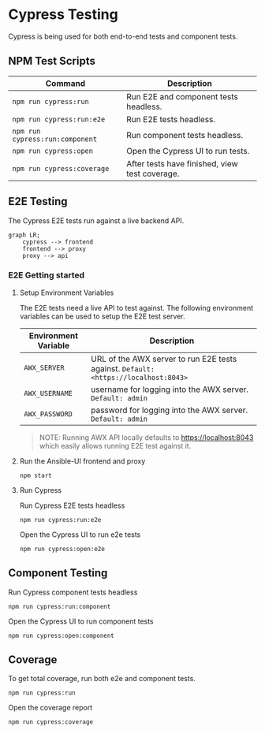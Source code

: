 # Cypress Testing

Cypress is being used for both end-to-end tests and component tests.

## NPM Test Scripts

| Command                         | Description                                    |
| ------------------------------- | ---------------------------------------------- |
| `npm run cypress:run`           | Run E2E and component tests headless.          |
| `npm run cypress:run:e2e`       | Run E2E tests headless.                        |
| `npm run cypress:run:component` | Run component tests headless.                  |
| `npm run cypress:open`          | Open the Cypress UI to run tests.              |
| `npm run cypress:coverage`      | After tests have finished, view test coverage. |

## E2E Testing

The Cypress E2E tests run against a live backend API.

```mermaid
graph LR;
    cypress --> frontend
    frontend --> proxy
    proxy --> api
```

### E2E Getting started

1. Setup Environment Variables

   The E2E tests need a live API to test against. The following environment variables can be used to setup the E2E test server.

   | Environment Variable | Description                                                                         |
   | -------------------- | ----------------------------------------------------------------------------------- |
   | `AWX_SERVER`         | URL of the AWX server to run E2E tests against. `Default: <https://localhost:8043>` |
   | `AWX_USERNAME`       | username for logging into the AWX server. `Default: admin`                          |
   | `AWX_PASSWORD`       | password for logging into the AWX server. `Default: admin`                          |

   > NOTE: Running AWX API locally defaults to <https://localhost:8043> which easily allows running E2E test against it.

2. Run the Ansible-UI frontend and proxy

   ```
   npm start
   ```

3. Run Cypress

   Run Cypress E2E tests headless

   ```
   npm run cypress:run:e2e
   ```

   Open the Cypress UI to run e2e tests

   ```
   npm run cypress:open:e2e
   ```

## Component Testing

Run Cypress component tests headless

```
npm run cypress:run:component
```

Open the Cypress UI to run component tests

```
npm run cypress:open:component
```

## Coverage

To get total coverage, run both e2e and component tests.

```
npm run cypress:run
```

Open the coverage report

```
npm run cypress:coverage
```
